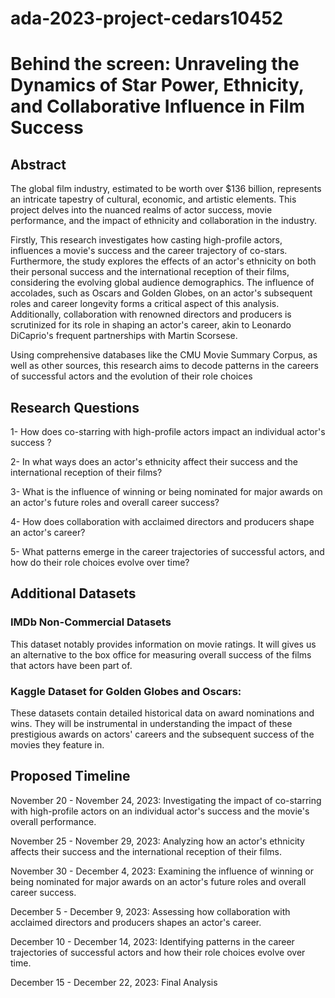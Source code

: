 # ada-2023-project-cedars10452
# Behind the screen: Unraveling the Dynamics of Star Power, Ethnicity, and Collaborative Influence in Film Success

## Abstract

The global film industry, estimated to be worth over $136 billion, represents an intricate tapestry of cultural, economic, and artistic elements. This project delves into the nuanced realms of actor success, movie performance, and the impact of ethnicity and collaboration in the industry. 

Firstly, This research investigates how casting high-profile actors, influences a movie's success and the career trajectory of co-stars. Furthermore, the study explores the effects of an actor's ethnicity on both their personal success and the international reception of their films, considering the evolving global audience demographics. 
The influence of accolades, such as Oscars and Golden Globes, on an actor's subsequent roles and career longevity forms a critical aspect of this analysis. 
Additionally, collaboration with renowned directors and producers is scrutinized for its role in shaping an actor's career, akin to Leonardo DiCaprio's frequent partnerships with Martin Scorsese.

Using comprehensive databases like the CMU Movie Summary Corpus, as well as other sources, this research aims to decode patterns in the careers of successful actors and the evolution of their role choices

## Research Questions

1- How does co-starring with high-profile actors impact an individual actor's success ?

2- In what ways does an actor's ethnicity affect their success and the international reception of their films?

3- What is the influence of winning or being nominated for major awards on an actor's future roles and overall career success?

4- How does collaboration with acclaimed directors and producers shape an actor's career?

5- What patterns emerge in the career trajectories of successful actors, and how do their role choices evolve over time?

## Additional Datasets

### IMDb Non-Commercial Datasets
 This dataset notably provides information on  movie ratings. It will gives us an alternative to the box office for measuring overall success of the films that actors have been part of.
### Kaggle Dataset for Golden Globes and Oscars:
 These datasets contain detailed historical data on award nominations and wins. They will be instrumental in understanding the impact of these prestigious awards on actors' careers and the subsequent success of the movies they feature in.

 ## Proposed Timeline

 November 20 - November 24, 2023: Investigating the impact of co-starring with high-profile actors on an individual actor's success and the movie's overall performance.

November 25 - November 29, 2023: Analyzing how an actor's ethnicity affects their success and the international reception of their films.

November 30 - December 4, 2023: Examining the influence of winning or being nominated for major awards on an actor's future roles and overall career success.

December 5 - December 9, 2023: Assessing how collaboration with acclaimed directors and producers shapes an actor's career.

December 10 - December 14, 2023: Identifying patterns in the career trajectories of successful actors and how their role choices evolve over time.

December 15 - December 22, 2023: Final Analysis

